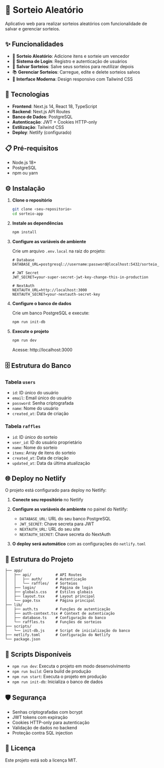 # 🎲 Sorteio Aleatório

Aplicativo web para realizar sorteios aleatórios com funcionalidade de salvar e gerenciar sorteios.

## ✨ Funcionalidades

- 🎯 **Sorteio Aleatório**: Adicione itens e sorteie um vencedor
- 👤 **Sistema de Login**: Registro e autenticação de usuários
- 💾 **Salvar Sorteios**: Salve seus sorteios para reutilizar depois
- 📚 **Gerenciar Sorteios**: Carregue, edite e delete sorteios salvos
- 🎨 **Interface Moderna**: Design responsivo com Tailwind CSS

## 🚀 Tecnologias

- **Frontend**: Next.js 14, React 18, TypeScript
- **Backend**: Next.js API Routes
- **Banco de Dados**: PostgreSQL
- **Autenticação**: JWT + Cookies HTTP-only
- **Estilização**: Tailwind CSS
- **Deploy**: Netlify (configurado)

## 📋 Pré-requisitos

- Node.js 18+
- PostgreSQL
- npm ou yarn

## ⚙️ Instalação

1. **Clone o repositório**
   ```bash
   git clone <seu-repositorio>
   cd sorteio-app
   ```

2. **Instale as dependências**
   ```bash
   npm install
   ```

3. **Configure as variáveis de ambiente**
   
   Crie um arquivo `.env.local` na raiz do projeto:
   ```env
   # Database
   DATABASE_URL=postgresql://username:password@localhost:5432/sorteio_db
   
   # JWT Secret
   JWT_SECRET=your-super-secret-jwt-key-change-this-in-production
   
   # NextAuth
   NEXTAUTH_URL=http://localhost:3000
   NEXTAUTH_SECRET=your-nextauth-secret-key
   ```

4. **Configure o banco de dados**
   
   Crie um banco PostgreSQL e execute:
   ```bash
   npm run init-db
   ```

5. **Execute o projeto**
   ```bash
   npm run dev
   ```

   Acesse: http://localhost:3000

## 🗄️ Estrutura do Banco

### Tabela `users`
- `id`: ID único do usuário
- `email`: Email único do usuário
- `password`: Senha criptografada
- `name`: Nome do usuário
- `created_at`: Data de criação

### Tabela `raffles`
- `id`: ID único do sorteio
- `user_id`: ID do usuário proprietário
- `name`: Nome do sorteio
- `items`: Array de itens do sorteio
- `created_at`: Data de criação
- `updated_at`: Data da última atualização

## 🌐 Deploy no Netlify

O projeto está configurado para deploy no Netlify:

1. **Conecte seu repositório** no Netlify
2. **Configure as variáveis de ambiente** no painel do Netlify:
   - `DATABASE_URL`: URL do seu banco PostgreSQL
   - `JWT_SECRET`: Chave secreta para JWT
   - `NEXTAUTH_URL`: URL do seu site
   - `NEXTAUTH_SECRET`: Chave secreta do NextAuth

3. **O deploy será automático** com as configurações do `netlify.toml`

## 📁 Estrutura do Projeto

```
├── app/
│   ├── api/           # API Routes
│   │   ├── auth/      # Autenticação
│   │   └── raffles/   # Sorteios
│   ├── login/         # Página de login
│   ├── globals.css    # Estilos globais
│   ├── layout.tsx     # Layout principal
│   └── page.tsx       # Página principal
├── lib/
│   ├── auth.ts        # Funções de autenticação
│   ├── auth-context.tsx # Context de autenticação
│   ├── database.ts    # Configuração do banco
│   └── raffles.ts     # Funções de sorteios
├── scripts/
│   └── init-db.js     # Script de inicialização do banco
├── netlify.toml       # Configuração do Netlify
└── package.json
```

## 🔧 Scripts Disponíveis

- `npm run dev`: Executa o projeto em modo desenvolvimento
- `npm run build`: Gera build de produção
- `npm run start`: Executa o projeto em produção
- `npm run init-db`: Inicializa o banco de dados

## 🛡️ Segurança

- Senhas criptografadas com bcrypt
- JWT tokens com expiração
- Cookies HTTP-only para autenticação
- Validação de dados no backend
- Proteção contra SQL injection

## 📝 Licença

Este projeto está sob a licença MIT.